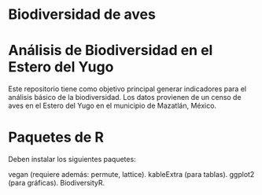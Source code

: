 # Biodiversidad de aves
# Análisis de Biodiversidad en el Estero del Yugo

Este repositorio tiene como objetivo principal generar indicadores para el análisis básico de la biodiversidad. Los datos provienen de un censo de aves en el Estero del Yugo en el municipio de Mazatlán, México.

# Paquetes de R
Deben instalar los siguientes paquetes:

vegan (requiere además: permute, lattice).
kableExtra (para tablas).
ggplot2 (para gráficas).
BiodiversityR.
